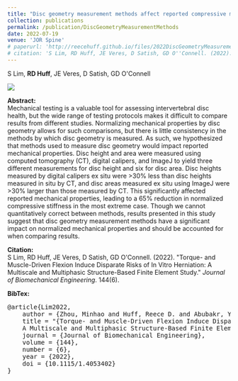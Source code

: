 ```yaml
---
title: "Disc geometry measurement methods affect reported compressive mechanics by up to 65%"
collection: publications
permalink: /publication/DiscGeometryMeasurementMethods
date: 2022-07-19
venue: 'JOR Spine'
# paperurl: 'http://reecehuff.github.io/files/2022DiscGeometryMeasurementMethods.pdf'
# citation: 'S Lim, RD Huff, JE Veres, D Satish, GD O''Connell. (2022). "Torque- and Muscle-Driven Flexion Induce Disparate Risks of In Vitro Herniation: A Multiscale and Multiphasic Structure-Based Finite Element Study." <i>JOR Spine</i>. 144(6).'
---
```

S Lim, **RD Huff**, JE Veres, D Satish, GD O'Connell

![](.png)

**Abstract:**  
Mechanical testing is a valuable tool for assessing intervertebral disc health, but the wide range of testing protocols makes it difficult to compare results from different studies. Normalizing mechanical properties by disc geometry allows for such comparisons, but there is little consistency in the methods by which disc geometry is measured. As such, we hypothesized that methods used to measure disc geometry would impact reported mechanical properties. Disc height and area were measured using computed tomography (CT), digital calipers, and ImageJ to yield three different measurements for disc height and six for disc area. Disc heights measured by digital calipers ex situ were >30% less than disc heights measured in situ by CT, and disc areas measured ex situ using ImageJ were >30% larger than those measured by CT. This significantly affected reported mechanical properties, leading to a 65% reduction in normalized compressive stiffness in the most extreme case. Though we cannot quantitatively correct between methods, results presented in this study suggest that disc geometry measurement methods have a significant impact on normalized mechanical properties and should be accounted for when comparing results.

**Citation:**  
S Lim, RD Huff, JE Veres, D Satish, GD O'Connell. (2022). "Torque- and Muscle-Driven Flexion Induce Disparate Risks of In Vitro Herniation: A Multiscale and Multiphasic Structure-Based Finite Element Study." <i>Journal of Biomechanical Engineering</i>. 144(6).

**BibTex:**
<pre>
@article{Lim2022,  
    author = {Zhou, Minhao and Huff, Reece D. and Abubakr, Yousuf and O'Connell, Grace D.},
    title = "{Torque- and Muscle-Driven Flexion Induce Disparate Risks of In Vitro Herniation: 
    A Multiscale and Multiphasic Structure-Based Finite Element Study}",  
    journal = {Journal of Biomechanical Engineering},  
    volume = {144},  
    number = {6},  
    year = {2022},  
    doi = {10.1115/1.4053402}  
}
</pre>
